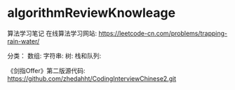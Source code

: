 # algorithmReviewKnowleage
算法学习笔记
在线算法学习网站: https://leetcode-cn.com/problems/trapping-rain-water/

分类：
    数组:
    字符串:
    树:
    栈和队列:

《剑指Offer》第二版源代码:
 https://github.com/zhedahht/CodingInterviewChinese2.git


